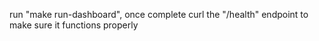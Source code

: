 run "make run-dashboard", once complete curl the "/health" endpoint to make sure it functions properly